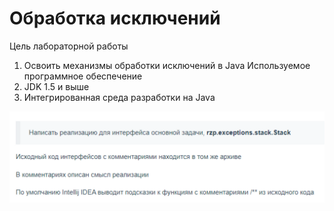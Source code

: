 # Обработка исключений
Цель лабораторной работы
1.	Освоить механизмы обработки исключений в Java
Используемое программное обеспечение
1.	JDK 1.5 и выше
2.	Интегрированная среда разработки на Java

![Image alt](https://github.com/sonikom/Java/blob/%D0%9E%D0%B1%D1%80%D0%B0%D0%B1%D0%BE%D1%82%D0%BA%D0%B0-%D0%B8%D1%81%D0%BA%D0%BB%D1%8E%D1%87%D0%B5%D0%BD%D0%B8%D0%B9/lab5.png)
